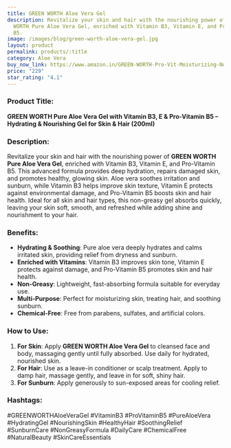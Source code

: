 ```yaml
---
title: GREEN WORTH Aloe Vera Gel
description: Revitalize your skin and hair with the nourishing power of GREEN
  WORTH Pure Aloe Vera Gel, enriched with Vitamin B3, Vitamin E, and Pro-Vitamin
  B5.
image: /images/blog/green-worth-aloe-vera-gel.jpg
layout: product
permalink: products/:title
category: Aloe Vera
buy_now_link: https://www.amazon.in/GREEN-WORTH-Pro-Vit-Moisturizing-Nourishing/dp/B084RJ3XQ9/ref=sr_1_14?crid=1XMIOQ4WPBG6X&tag=m0150-21
price: "229"
star_rating: "4.1"
---
```

### Product Title:
**GREEN WORTH Pure Aloe Vera Gel with Vitamin B3, E & Pro-Vitamin B5 – Hydrating & Nourishing Gel for Skin & Hair (200ml)**

### Description:
Revitalize your skin and hair with the nourishing power of **GREEN WORTH Pure Aloe Vera Gel**, enriched with Vitamin B3, Vitamin E, and Pro-Vitamin B5. This advanced formula provides deep hydration, repairs damaged skin, and promotes healthy, glowing skin. Aloe vera soothes irritation and sunburn, while Vitamin B3 helps improve skin texture, Vitamin E protects against environmental damage, and Pro-Vitamin B5 boosts skin and hair health. Ideal for all skin and hair types, this non-greasy gel absorbs quickly, leaving your skin soft, smooth, and refreshed while adding shine and nourishment to your hair.

### Benefits:
- **Hydrating & Soothing**: Pure aloe vera deeply hydrates and calms irritated skin, providing relief from dryness and sunburn.
- **Enriched with Vitamins**: Vitamin B3 improves skin tone, Vitamin E protects against damage, and Pro-Vitamin B5 promotes skin and hair health.
- **Non-Greasy**: Lightweight, fast-absorbing formula suitable for everyday use.
- **Multi-Purpose**: Perfect for moisturizing skin, treating hair, and soothing sunburn.
- **Chemical-Free**: Free from parabens, sulfates, and artificial colors.

### How to Use:
1. **For Skin**: Apply **GREEN WORTH Aloe Vera Gel** to cleansed face and body, massaging gently until fully absorbed. Use daily for hydrated, nourished skin.
2. **For Hair**: Use as a leave-in conditioner or scalp treatment. Apply to damp hair, massage gently, and leave in for soft, shiny hair.
3. **For Sunburn**: Apply generously to sun-exposed areas for cooling relief.

### Hashtags:
#GREENWORTHAloeVeraGel #VitaminB3 #ProVitaminB5 #PureAloeVera #HydratingGel #NourishingSkin #HealthyHair #SoothingRelief #SunburnCare #NonGreasyFormula #DailyCare #ChemicalFree #NaturalBeauty #SkinCareEssentials
